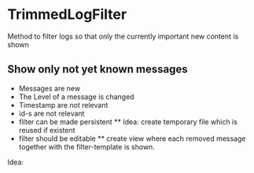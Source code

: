 # TrimmedLogFilter
Method to filter logs so that only the currently important new content is shown


## Show only not yet known messages

* Messages are new
* The Level of a message is changed
* Timestamp are not relevant
* id-s are not relevant
* filter can be made persistent
** Idea: create temporary file which is reused if existent
* filter should be editable
** create view where each removed message together with the filter-template is shown.


Idea:

